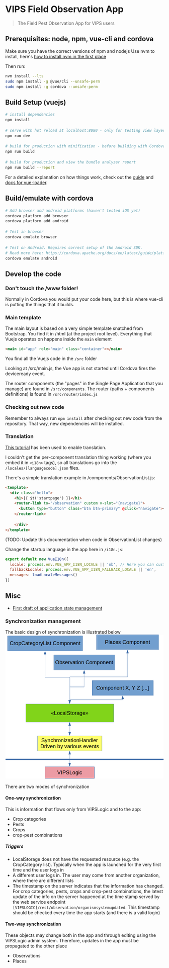 # VIPS Field Observation App

> The Field Pest Observation App for VIPS users

## Prerequisites: node, npm, vue-cli and cordova
Make sure you have the correct versions of npm and nodejs
Use nvm to install, here's [how to install nvm in the first place](https://github.com/nvm-sh/nvm#installing-and-updating)

Then run:

``` bash
nvm install --lts
sudo npm install -g @vue/cli --unsafe-perm
sudo npm install -g cordova --unsafe-perm
``` 

## Build Setup (vuejs)

``` bash
# install dependencies
npm install

# serve with hot reload at localhost:8080 - only for testing view layer
npm run dev

# build for production with minification - before building with Cordova
npm run build

# build for production and view the bundle analyzer report
npm run build --report
```

For a detailed explanation on how things work, check out the [guide](http://vuejs-templates.github.io/webpack/) and [docs for vue-loader](http://vuejs.github.io/vue-loader).

## Build/emulate with cordova

``` bash
# Add browser and android platforms (haven't tested iOS yet)
cordova platform add browser
cordova platform add android

# Test in browser
cordova emulate browser

# Test on Android. Requires correct setup of the Android SDK. 
# Read more here: https://cordova.apache.org/docs/en/latest/guide/platforms/android/index.html
cordova emulate android
```

## Develop the code
### Don't touch the /www folder!
Normally in Cordova you would put your code here, but this is where vue-cli is putting the things that it builds. 

### Main template
The main layout is based on a very simple template snatched from Bootstrap. You find it in /html (at the project root level).
Everything that Vuejs operates on happens inside the `main` element

``` html
<main id="app" role="main" class="container"></main>
```

You find all the Vuejs code in the `/src` folder

Looking at /src/main.js, the Vue app is not started until Cordova fires the deviceready event.

The router components (the "pages" in the Single Page Application that you manage) are found in `/src/components`. The router (paths + components definitions) is found in `/src/router/index.js`

### Checking out new code
Remember to always run `npm install` after checking out new code from the repository. That way, new dependencies will be installed.

### Translation
[This tutorial](https://www.codeandweb.com/babeledit/tutorials/how-to-translate-your-vue-app-with-vue-i18n) has been used to enable translation.

I couldn't get the per-component translation thing working (where you embed it in `<i18n>` tags),
so all translations go into the `/locales/[languagecode].json` files.


There's a simple translation example in /components/ObservationList.js:

``` html
<template>
  <div class="hello">
    <h1>{{ $t('startpage') }}</h1>
    <router-link to="/observation" custom v-slot="{navigate}">
      <button type="button" class="btn btn-primary" @click="navigate">+</button>
    </router-link>
    
    </div>
</template>
```

(TODO: Update this documentation when code in ObservationList changes)

Change the startup language in the app here in `/i18n.js`:

``` javascript
export default new VueI18n({
  locale: process.env.VUE_APP_I18N_LOCALE || 'nb', // Here you can customize
  fallbackLocale: process.env.VUE_APP_I18N_FALLBACK_LOCALE || 'en',
  messages: loadLocaleMessages()
})
```

## Misc
* [First draft of application state management](./docs/Application_state.pdf)

### Synchronization management
The basic design of synchronization is illustrated below
![Synchronization design](./docs/synchronization.png "Synchronization design")

There are two modes of synchronization
#### One-way synchronization
This is information that flows only from VIPSLogic and to the app:
* Crop categories
* Pests
* Crops
* crop-pest combinations

##### Triggers
* LocalStorage does not have the requested resource (e.g. the CropCategory list). Typically when the app is launched for the very first time and the user logs in
* A different user logs in. The user may come from another organization, where there are different lists
* The timestamp on the server indicates that the information has changed. For crop categories, pests, crops and crop-pest combinations, the latest update of the info on the server happened at the time stamp served by the web service endpoint `[VIPSLOGIC]/rest/observation/organismsystemupdated`. This timestamp should be checked every time the app starts (and there is a valid login)


#### Two-way synchronization
These objects may change both in the app and through editing using the VIPSLogic admin system. Therefore, updates in the app must be propagated to the other place
* Observations
* Places

